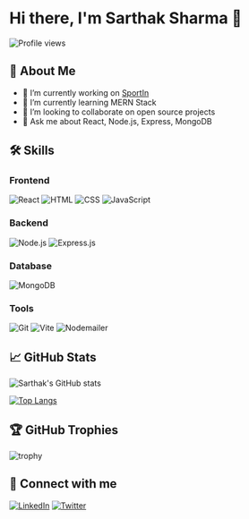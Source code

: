 # Hi there, I'm Sarthak Sharma 👋

![Profile views](https://gpvc.arturio.dev/sarthaksharma52)

## 🚀 About Me

- 🔭 I’m currently working on [SportIn](https://github.com/sarthaksharma52/SportIn)
- 🌱 I’m currently learning MERN Stack
- 👯 I’m looking to collaborate on open source projects
- 💬 Ask me about React, Node.js, Express, MongoDB

## 🛠️ Skills

### Frontend

![React](https://img.shields.io/badge/React-20232A?style=for-the-badge&logo=react&logoColor=61DAFB)
![HTML](https://img.shields.io/badge/HTML5-E34F26?style=for-the-badge&logo=html5&logoColor=white)
![CSS](https://img.shields.io/badge/CSS3-1572B6?style=for-the-badge&logo=css3&logoColor=white)
![JavaScript](https://img.shields.io/badge/JavaScript-323330?style=for-the-badge&logo=javascript&logoColor=F7DF1E)

### Backend

![Node.js](https://img.shields.io/badge/Node.js-43853D?style=for-the-badge&logo=node-dot-js&logoColor=white)
![Express.js](https://img.shields.io/badge/Express.js-404D59?style=for-the-badge)

### Database

![MongoDB](https://img.shields.io/badge/MongoDB-4EA94B?style=for-the-badge&logo=mongodb&logoColor=white)

### Tools

![Git](https://img.shields.io/badge/Git-F05032?style=for-the-badge&logo=git&logoColor=white)
![Vite](https://img.shields.io/badge/Vite-646CFF?style=for-the-badge&logo=vite&logoColor=white)
![Nodemailer](https://img.shields.io/badge/Nodemailer-0A1A2F?style=for-the-badge&logo=nodemailer&logoColor=white)

## 📈 GitHub Stats

![Sarthak's GitHub stats](https://github-readme-stats.vercel.app/api?username=sarthaksharma52&show_icons=true&theme=radical)

[![Top Langs](https://github-readme-stats.vercel.app/api/top-langs/?username=sarthaksharma52&layout=compact&theme=radical)](https://github.com/anuraghazra/github-readme-stats)

## 🏆 GitHub Trophies

![trophy](https://github-profile-trophy.vercel.app/?username=sarthaksharma52&theme=onedark)

## 🔗 Connect with me

[![LinkedIn](https://img.shields.io/badge/LinkedIn-0A66C2?style=for-the-badge&logo=linkedin&logoColor=white)](https://www.linkedin.com/in/sarthak-sharma-778b28257/)
[![Twitter](https://img.shields.io/badge/Twitter-1DA1F2?style=for-the-badge&logo=twitter&logoColor=white)](https://twitter.com/sarthaksharma52)

